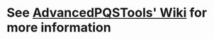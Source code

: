 # See [AdvancedPQSTools' Wiki](https://github.com/CharonSSS/AdvancedPQSTools/wiki) for more information
